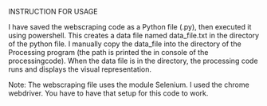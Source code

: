 INSTRUCTION FOR USAGE

I have saved the webscraping code as a Python file (.py), then executed it using powershell.
This creates a data file named data_file.txt in the directory of the python file.
I manually copy the data_file into the directory of the Processing program (the path is printed the in console of the processingcode).
When the data file is in the directory, the processing code runs and displays the visual representation.

Note: The webscraping file uses the module Selenium. I used the chrome webdriver. You have to have that setup for this code to work.
